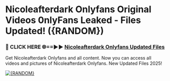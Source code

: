 # Nicoleafterdark Onlyfans Original Videos 0nlyFans Leaked - Files Updated! ({RANDOM})

<h3>🔴 CLICK HERE 🌐==►► <a href="https://betterlinks.top/A2PfLJ" rel="nofollow">Nicoleafterdark Onlyfans Updated Files</a></h3>

Get Nicoleafterdark Onlyfans and all content. Now you can access all videos and pictures of Nicoleafterdark Onlyfans. New Updated Files 2025!

[![{RANDOM}](https://i.imgur.com/ppqm5kG.gif)](https://betterlinks.top/A2PfLJ)